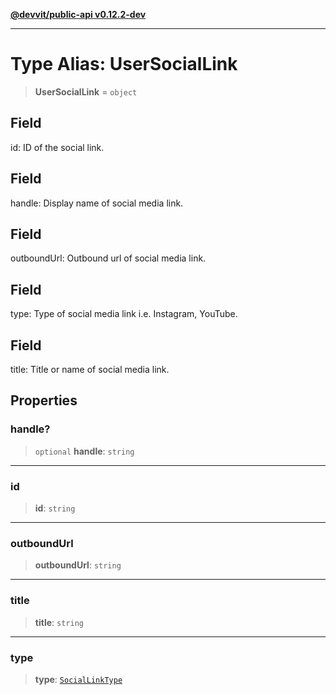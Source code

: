 [**@devvit/public-api v0.12.2-dev**](../../README.md)

---

# Type Alias: UserSocialLink

> **UserSocialLink** = `object`

## Field

id: ID of the social link.

## Field

handle: Display name of social media link.

## Field

outboundUrl: Outbound url of social media link.

## Field

type: Type of social media link i.e. Instagram, YouTube.

## Field

title: Title or name of social media link.

## Properties

<a id="handle"></a>

### handle?

> `optional` **handle**: `string`

---

<a id="id"></a>

### id

> **id**: `string`

---

<a id="outboundurl"></a>

### outboundUrl

> **outboundUrl**: `string`

---

<a id="title"></a>

### title

> **title**: `string`

---

<a id="type"></a>

### type

> **type**: [`SocialLinkType`](../enumerations/SocialLinkType.md)
